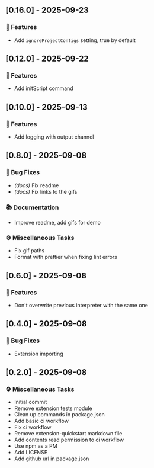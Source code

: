 ## [0.16.0] - 2025-09-23

### 🚀 Features

- Add `ignoreProjectConfigs` setting, true by default
## [0.12.0] - 2025-09-22

### 🚀 Features

- Add initScript command
## [0.10.0] - 2025-09-13

### 🚀 Features

- Add logging with output channel
## [0.8.0] - 2025-09-08

### 🐛 Bug Fixes

- *(docs)* Fix readme
- *(docs)* Fix links to the gifs

### 📚 Documentation

- Improve readme, add gifs for demo

### ⚙️ Miscellaneous Tasks

- Fix gif paths
- Format with prettier when fixing lint errors
## [0.6.0] - 2025-09-08

### 🚀 Features

- Don't overwrite previous interpreter with the same one
## [0.4.0] - 2025-09-08

### 🐛 Bug Fixes

- Extension importing
## [0.2.0] - 2025-09-08

### ⚙️ Miscellaneous Tasks

- Initial commit
- Remove extension tests module
- Clean up commands in package.json
- Add basic ci workflow
- Fix ci workflow
- Remove extension-quickstart markdown file
- Add contents read permission to ci workflow
- Use npm as a PM
- Add LICENSE
- Add github url in package.json
